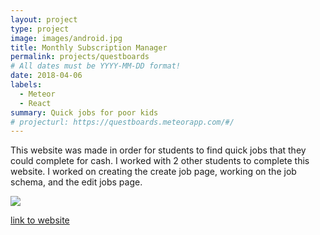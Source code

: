 ```yaml
---
layout: project
type: project
image: images/android.jpg
title: Monthly Subscription Manager
permalink: projects/questboards
# All dates must be YYYY-MM-DD format!
date: 2018-04-06
labels:
  - Meteor
  - React
summary: Quick jobs for poor kids
# projecturl: https://questboards.meteorapp.com/#/
---
```




This website was made in order for students to find quick jobs that they could complete for cash. I worked with 2 other students to complete this website. I worked on creating the create job page, working on the job schema, and the edit jobs page.

<img class="ui medium image" src="../images/home.jpg">
 
[link to website](https://questboards.meteorapp.com/#/)

